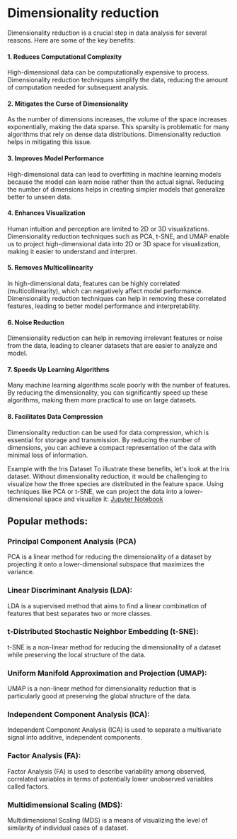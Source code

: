 # Dimensionality reduction

Dimensionality reduction is a crucial step in data analysis for several reasons. Here are some of the key benefits:

#### 1. Reduces Computational Complexity
High-dimensional data can be computationally expensive to process. Dimensionality reduction techniques simplify the data, reducing the amount of computation needed for subsequent analysis.

#### 2. Mitigates the Curse of Dimensionality
As the number of dimensions increases, the volume of the space increases exponentially, making the data sparse. This sparsity is problematic for many algorithms that rely on dense data distributions. Dimensionality reduction helps in mitigating this issue.

#### 3. Improves Model Performance
High-dimensional data can lead to overfitting in machine learning models because the model can learn noise rather than the actual signal. Reducing the number of dimensions helps in creating simpler models that generalize better to unseen data.

#### 4. Enhances Visualization
Human intuition and perception are limited to 2D or 3D visualizations. Dimensionality reduction techniques such as PCA, t-SNE, and UMAP enable us to project high-dimensional data into 2D or 3D space for visualization, making it easier to understand and interpret.

#### 5. Removes Multicollinearity
In high-dimensional data, features can be highly correlated (multicollinearity), which can negatively affect model performance. Dimensionality reduction techniques can help in removing these correlated features, leading to better model performance and interpretability.

#### 6. Noise Reduction
Dimensionality reduction can help in removing irrelevant features or noise from the data, leading to cleaner datasets that are easier to analyze and model.

#### 7. Speeds Up Learning Algorithms
Many machine learning algorithms scale poorly with the number of features. By reducing the dimensionality, you can significantly speed up these algorithms, making them more practical to use on large datasets.

#### 8. Facilitates Data Compression
Dimensionality reduction can be used for data compression, which is essential for storage and transmission. By reducing the number of dimensions, you can achieve a compact representation of the data with minimal loss of information.

Example with the Iris Dataset
To illustrate these benefits, let's look at the Iris dataset. Without dimensionality reduction, it would be challenging to visualize how the three species are distributed in the feature space. Using techniques like PCA or t-SNE, we can project the data into a lower-dimensional space and visualize it: 
[Jupyter Notebook ](https://github.com/BhadraNivedita/Dimensionality-reduction-in-R-/blob/main/Dimensionality%20reduction%20in%20R.ipynb)

## Popular methods:

### Principal Component Analysis (PCA)

PCA is a linear method for reducing the dimensionality of a dataset by projecting it onto a lower-dimensional subspace that maximizes the variance.

### Linear Discriminant Analysis (LDA):

LDA is a supervised method that aims to find a linear combination of features that best separates two or more classes.

### t-Distributed Stochastic Neighbor Embedding (t-SNE):

t-SNE is a non-linear method for reducing the dimensionality of a dataset while preserving the local structure of the data.

### Uniform Manifold Approximation and Projection (UMAP):

UMAP is a non-linear method for dimensionality reduction that is particularly good at preserving the global structure of the data.

### Independent Component Analysis (ICA):

Independent Component Analysis (ICA) is used to separate a multivariate signal into additive, independent components.

### Factor Analysis (FA):

Factor Analysis (FA) is used to describe variability among observed, correlated variables in terms of potentially lower unobserved variables called factors.

 ### Multidimensional Scaling (MDS):

Multidimensional Scaling (MDS) is a means of visualizing the level of similarity of individual cases of a dataset.

